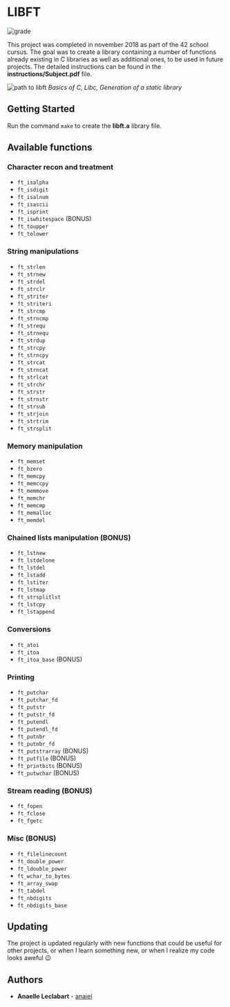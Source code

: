 # LIBFT

![grade](https://i.imgur.com/FW5Sd6I.png "125 / 100")

This project was completed in november 2018 as part of the 42 school cursus. The goal was to create a library containing a number of functions already existing in C libraries as well as additional ones, to be used in future projects.
The detailed instructions can be found in the **instructions/Subject.pdf** file.

![path to libft](https://i.imgur.com/osfWGCy.png "Cursus start > 42 Commandements > Piscine Reloaded > Libft")
*Basics of C, Libc, Generation of a static library*

## Getting Started

Run the command `make` to create the **libft.a** library file.

## Available functions

### Character recon and treatment
- `ft_isalpha`
- `ft_isdigit`
- `ft_isalnum`
- `ft_isascii`
- `ft_isprint`
- `ft_iswhitespace` (BONUS)
- `ft_toupper`
- `ft_tolower`

### String manipulations
- `ft_strlen`
- `ft_strnew`
- `ft_strdel`
- `ft_strclr`
- `ft_striter`
- `ft_striteri`
- `ft_strcmp`
- `ft_strncmp`
- `ft_strequ`
- `ft_strnequ`
- `ft_strdup`
- `ft_strcpy`
- `ft_strncpy`
- `ft_strcat`
- `ft_strncat`
- `ft_strlcat`
- `ft_strchr`
- `ft_strstr`
- `ft_strnstr`
- `ft_strsub`
- `ft_strjoin`
- `ft_strtrim`
- `ft_strsplit`

### Memory manipulation
- `ft_memset`
- `ft_bzero`
- `ft_memcpy`
- `ft_memccpy`
- `ft_memmove`
- `ft_memchr`
- `ft_memcmp`
- `ft_memalloc`
- `ft_memdel`

### Chained lists manipulation (BONUS)
- `ft_lstnew`
- `ft_lstdelone`
- `ft_lstdel`
- `ft_lstadd`
- `ft_lstiter`
- `ft_lstmap`
- `ft_strsplitlst`
- `ft_lstcpy`
- `ft_lstappend`

### Conversions
- `ft_atoi`
- `ft_itoa`
- `ft_itoa_base` (BONUS)

### Printing
- `ft_putchar`
- `ft_putchar_fd`
- `ft_putstr`
- `ft_putstr_fd`
- `ft_putendl`
- `ft_putendl_fd`
- `ft_putnbr`
- `ft_putnbr_fd`
- `ft_putstrarray` (BONUS)
- `ft_putfile` (BONUS)
- `ft_printbits` (BONUS)
- `ft_putwchar` (BONUS)

### Stream reading (BONUS)
- `ft_fopen`
- `ft_fclose`
- `ft_fgetc`

### Misc (BONUS)
- `ft_filelinecount`
- `ft_double_power`
- `ft_ldouble_power`
- `ft_wchar_to_bytes`
- `ft_array_swap`
- `ft_tabdel`
- `ft_nbdigits`
- `ft_nbdigits_base`

## Updating

The project is updated regularly with new functions that could be useful for other projects, or when I learn something new, or when I realize my code looks aweful :wink:

## Authors

* **Anaelle Leclabart** - [anaiel](https://github.com/anaiel)
